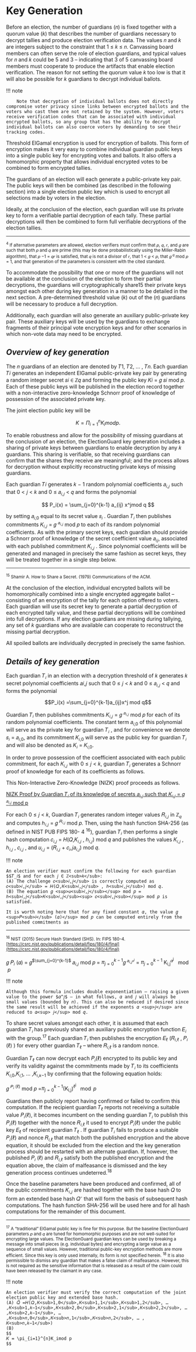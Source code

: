  # Key Generation

 Before an election, the number of guardians (𝑛) is fixed together with a quorum value (𝑘) that describes the number of guardians necessary to decrypt tallies and produce election verification data. The values 𝑛 and 𝑘 are integers subject to the constraint that 1 ≤ 𝑘 ≤ 𝑛. Canvassing board members can often serve the role of election guardians, and typical values for 𝑛 and 𝑘 could be 5 and 3 – indicating that 3 of 5 canvassing board members must cooperate to produce the artifacts that enable election verification. The reason for not setting the quorum value 𝑘 too low is that it will also be possible for 𝑘 guardians to decrypt individual ballots.
 
!!! note

        Note that decryption of individual ballots does not directly compromise voter privacy since links between encrypted ballots and the voters who cast them are not retained by the system. However, voters receive verification codes that can be associated with individual encrypted ballots, so any group that has the ability to decrypt individual ballots can also coerce voters by demanding to see their tracking codes.

    

Threshold ElGamal encryption is used for encryption of ballots. This form of encryption makes it very easy to combine individual guardian public keys into a single public key for encrypting votes and ballots. It also offers a homomorphic property that allows individual encrypted votes to be combined to form encrypted tallies. 

The guardians of an election will each generate a public-private key pair. The public keys will then be combined (as described in the following section) into a single election public key which is used to encrypt all selections made by voters in the election.

 Ideally, at the conclusion of the election, each guardian will use its private key to form a verifiable partial decryption of each tally. These partial decryptions will then be combined to form full verifiable decryptions of the election tallies.

---
<sup><sup>4</sup> If alternative parameters are allowed, election verifiers must confirm that 𝑝, 𝑞, 𝑟, and 𝑔 are such that both 𝑝 and 𝑞 are prime (this may be done probabilistically using the Miller-Rabin algorithm), that 𝑝 −1 = 𝑞𝑟 is satisfied, that 𝑞 is not a divisor of 𝑟, that 1 < 𝑔 < 𝑝, that 𝑔<sup> 𝑞</sup> mod 𝑝 = 1, and that generation of the parameters is consistent with the cited standard.</sup>

To accommodate the possibility that one or more of the guardians will not be available at the conclusion of the election to form their partial decryptions, the guardians will cryptographically share15 their private keys amongst each other during key generation in a manner to be detailed in the next section. A pre-determined threshold value (𝑘) out of the (𝑛) guardians will be necessary to produce a full decryption. 

Additionally, each guardian will also generate an auxiliary public-private key pair. These auxiliary keys will be used by the guardians to exchange fragments of their principal vote encryption keys and for other scenarios in which non-vote data may need to be encrypted.

## *Overview of key generation*
The 𝑛 guardians of an election are denoted by 𝑇1, 𝑇2, … , 𝑇𝑛. Each guardian 𝑇𝑖 generates an independent ElGamal public-private key pair by generating a random integer secret 𝑠𝑖 ∈ ℤ𝑞 and forming the public key 𝐾𝑖 = 𝑔 𝑠𝑖 mod 𝑝. Each of these public keys will be published in the election record together with a non-interactive zero-knowledge Schnorr proof of knowledge of possession of the associated private key.

The joint election public key will be


$$ K= \Pi_{i=1}^{n} K_i mod  p.$$
 

 To enable robustness and allow for the possibility of missing guardians at the conclusion of an election, the ElectionGuard key generation includes a sharing of private keys between guardians to enable decryption by any 𝑘 guardians. This sharing is verifiable, so that receiving guardians can confirm that the shares they receive are meaningful; and the process allows for decryption without explicitly reconstructing private keys of missing guardians.

Each guardian 𝑇𝑖 generates 𝑘 − 1 random polynomial coefficients 𝑎<sub>𝑖,𝑗</sub> such that 0 < 𝑗 < 𝑘 and 0 ≤ 𝑎<sub>𝑖,𝑗</sub>  < 𝑞 and forms the polynomial



$$ P_i(x) =  \sum_{j=0}^{k-1} a_{ij} x^jmod  q $$
 


by setting 𝑎<sub>𝑖,0</sub> equal to its secret value 𝑠<sub>𝑖</sub> . Guardian 𝑇<sub>𝑖</sub> then publishes commitments 𝐾<sub>𝑖,𝑗</sub> = 𝑔 <sup>𝑎<sub>𝑖,𝑗</sub></sup> mod 𝑝 to each of its random polynomial coefficients. As with the primary secret keys, each guardian should provide a Schnorr proof of knowledge of the secret coefficient value 𝑎<sub>𝑖𝑗</sub>, associated with each published commitment 𝐾<sub>𝑖,𝑗</sub> . Since polynomial coefficients will be generated and managed in precisely the same fashion as secret keys, they will be treated together in a single step below.

---
<sup><sup>15</sup> Shamir A. How to Share a Secret. (1979) Communications of the ACM.</sup>

At the conclusion of the election, individual encrypted ballots will be homomorphically combined into a single encrypted aggregate ballot – consisting of an encryption of the tally for each option offered to voters. Each guardian will use its secret key to generate a partial decryption of each encrypted tally value, and these partial decryptions will be combined into full decryptions. If any election guardians are missing during tallying, any set of 𝑘 guardians who are available can cooperate to reconstruct the missing partial decryption.

 All spoiled ballots are individually decrypted in precisely the same fashion.

## *Details of key generation*
 
Each guardian 𝑇<sub>𝑖</sub> in an election with a decryption threshold of 𝑘 generates 𝑘 secret polynomial coefficients 𝑎𝑖,𝑗 such that 0 ≤ 𝑗 < 𝑘 and 0 ≤ 𝑎<sub>𝑖,𝑗</sub> < 𝑞 and forms the polynomial

$$P_i(x) =\sum_{j=0}^{k-1}a_{ij}x^j mod q$$

 

Guardian 𝑇<sub>𝑖</sub> then publishes commitments 𝐾<sub>𝑖,𝑗</sub> = 𝑔 <sup>𝑎<sub>𝑖,𝑗<sub></sup> mod 𝑝 for each of its random polynomial coefficients. The constant term 𝑎<sub>𝑖,0</sub> of this polynomial will serve as the private key for guardian 𝑇<sub>𝑖</sub> , and for convenience we denote 𝑠<sub>𝑖</sub> = 𝑎<sub>𝑖,0</sub>, and its commitment 𝐾<sub>𝑖,0</sub> will serve as the public key for guardian 𝑇<sub>𝑖</sub>  and will also be denoted as 𝐾<sub>𝑖</sub> = 𝐾<sub>𝑖,0</sub>.

 In order to prove possession of the coefficient associated with each public commitment, for each 𝐾<sub>𝑖,𝑗</sub> with 0 ≤ 𝑗 < 𝑘, guardian 𝑇<sub>𝑖</sub> generates a Schnorr proof of knowledge for each of its coefficients as follows.

This Non-Interactive Zero-Knowledge (NIZK) proof proceeds as follows.

<u>NIZK Proof by Guardian 𝑇<sub>𝑖 </sub> of its knowledge of secrets 𝑎<sub>𝑖,𝑗</sub>  such that 𝐾<sub>𝑖,𝑗</sub> = 𝑔 <sup>𝑎<sub>𝑖,𝑗</sub></sup> mod p</u>

For each 0 ≤ 𝑗 < 𝑘, Guardian 𝑇<sub>𝑖</sub> generates random integer values 𝑅<sub>𝑖,𝑗</sub> in ℤ<sub>𝑞</sub> and computes ℎ<sub>𝑖,𝑗</sub> = 𝑔 <sup>𝑅<sub>𝑖,𝑗</sub></sup> mod 𝑝. Then, using the hash function SHA-256 (as defined in NIST PUB FIPS 180- 4 <sup>16</sup>), guardian 𝑇<sub>𝑖</sub> then performs a single hash computation 𝑐<sub>𝑖,𝑗</sub> = 𝐻(𝑄,𝐾<sub>𝑖,𝑗</sub> , ℎ<sub>𝑖,𝑗</sub>) mod 𝑞 and publishes the values 𝐾<sub>𝑖,𝑗</sub> , ℎ<sub>𝑖,𝑗</sub> , 𝑐<sub>𝑖,𝑗</sub> , and 𝑢<sub>𝑖,𝑗</sub> = (𝑅<sub>𝑖,𝑗</sub> + 𝑐<sub>𝑖</sub>,𝑗𝑎<sub>𝑖,𝑗</sub>) mod 𝑞.

!!! note

    An election verifier must confirm the following for each guardian $$𝑇_𝑖$ and for each 𝑗 ∈ ℤ<sub>𝑘</sub>: 
    (A) The challenge 𝑐<sub>𝑖,𝑗</sub> is correctly computed as 𝑐<sub>𝑖,𝑗</sub> = 𝐻(𝑄,𝐾<sub>𝑖,𝑗</sub> , ℎ<sub>𝑖,𝑗</sub>) mod 𝑞. 
    (B) The equation 𝑔 <sup>𝑢<sub>𝑖,𝑗</sub></sup> mod 𝑝 = ℎ<sub>𝑖,𝑗</sub>𝐾<sub>𝑖,𝑗</sub><sup> 𝑐<sub>𝑖,𝑗<sub></sup> mod 𝑝 is satisfied.

    It is worth noting here that for any fixed constant 𝛼, the value 𝑔 <sup>𝑃<sub>𝑖</sub> (𝛼)</sup> mod 𝑝 can be computed entirely from the published commitments as

---
<sup><sup>16</sup> NIST (2015) Secure Hash Standard (SHS). In: FIPS 180-4. [https://csrc.nist.gov/publications/detail/fips/180/4/final](https://csrc.nist.gov/publications/detail/fips/180/4/final)</sup>


 
𝑔 𝑃<sub>𝑖</sub> (𝛼)</sup> = 𝑔<sup>$\sum_{j=0}^{k-1}$ </sup>𝑎<sub>𝑖,𝑗</sub>   mod 𝑝 = $\pi_{j=0}^{k-1}$𝑔<sup> 𝑎<sub>𝑖,𝑗<sup>𝛼<sup>j</sup></sup><sub></sup> = 
$\pi_{j=0}^{k-1}$ K<sub>i,j</sub><sup>𝛼<sup>j</sup></sup> $\mod p$
 



 

!!! note

    Although this formula includes double exponentiation – raising a given value to the power $𝛼^𝑗$ – in what follows, 𝛼 and 𝑗 will always be small values (bounded by 𝑛). This can also be reduced if desired since the same result will be achieved if the exponents 𝛼 <sup>𝑗</sup> are reduced to 𝛼<sup> 𝑗</sup> mod 𝑞.


To share secret values amongst each other, it is assumed that each guardian 𝑇<sub>𝑖 </sub>has previously shared an auxiliary public encryption function 𝐸<sub>𝑖</sub> with the group.<sup>17</sup> Each guardian 𝑇<sub>𝑖</sub> then publishes the encryption 𝐸<sub>ℓ</sub> (𝑅<sub>𝑖,ℓ</sub> , 𝑃<sub>𝑖</sub> (ℓ) ) for every other guardian 𝑇<sub>ℓ</sub> – where 𝑅<sub>𝑖,ℓ</sub> is a random nonce. 

Guardian 𝑇<sub>ℓ</sub> can now decrypt each 𝑃<sub>𝑖</sub>(ℓ) encrypted to its public key and verify its validity against the commitments made by 𝑇<sub>𝑖</sub> to its coefficients 𝐾<sub>𝑖,0</sub>,𝐾<sub>𝑖,1</sub>, … ,𝐾<sub>𝑖,𝑘−1</sub> by confirming that the following equation holds:

𝑔 <sup>𝑃<sub>𝑖</sub> (ℓ)</sup> mod 𝑝 =$\pi_{j=0}^{k-1}$(K<sub>i,j</sub>)<sup>ℓ<sup>j</sup></sup> $\mod p$

Guardians then publicly report having confirmed or failed to confirm this computation. If the recipient guardian 𝑇<sub>ℓ</sub> reports not receiving a suitable value 𝑃<sub>𝑖</sub>(ℓ), it becomes incumbent on the sending guardian 𝑇<sub>𝑖</sub> to publish this 𝑃<sub>𝑖</sub>(ℓ) together with the nonce 𝑅<sub>𝑖,ℓ</sub> it used to encrypt 𝑃<sub>𝑖</sub>(ℓ) under the public key 𝐸<sub>ℓ</sub> of recipient guardian 𝑇<sub>ℓ</sub> . If guardian 𝑇<sub>𝑖</sub> fails to produce a suitable 𝑃<sub>𝑖</sub>(ℓ) and nonce 𝑅<sub>𝑖,ℓ</sub> that match both the published encryption and the above equation, it should be excluded from the election and the key generation process should be restarted with an alternate guardian. If, however, the published 𝑃<sub>𝑖</sub> (ℓ) and 𝑅<sub>𝑖,ℓ</sub> satisfy both the published encryption and the equation above, the claim of malfeasance is dismissed and the key generation process continues undeterred.<sup>18</sup>

 Once the baseline parameters have been produced and confirmed, all of the public commitments 𝐾<sub>𝑖,𝑗</sub> are hashed together with the base hash 𝑄 to form an extended base hash 𝑄<sup>-</sup> that will form the basis of subsequent hash computations. The hash function SHA-256 will be used here and for all hash computations for the remainder of this document.

---
<sup><sup>17</sup> A “traditional” ElGamal public key is fine for this purpose. But the baseline ElectionGuard parameters 𝑝 and 𝑞 are tuned for homomorphic purposes and are not well-suited for encrypting large values. The ElectionGuard guardian keys can be used by breaking a message into small pieces (e.g. individual bytes) and encrypting a large value as a sequence of small values. However, traditional public-key encryption methods are more efficient. Since this key is only used internally, its form is not specified herein. 
<sup>18</sup> It is also permissible to dismiss any guardian that makes a false claim of malfeasance. However, this is not required as the sensitive information that is released as a result of the claim could have been released by the claimant in any case.</sup>

!!! note

    An election verifier must verify the correct computation of the joint election public key and extended base hash.
    (A) 𝑄̅ =𝐻(𝑄,𝐾<sub>1,0</sub>,𝐾<sub>1,1</sub>,𝐾<sub>1,2</sub>, … ,𝐾<sub>1,𝑘−1</sub>,𝐾<sub>2,0</sub>,𝐾<sub>2,1</sub>,𝐾<sub>2,2</sub>, … ,𝐾<sub>2,𝑘−1</sub>, … ,𝐾<sub>𝑛,0</sub>,𝐾<sub>𝑛,1</sub>,𝐾<sub>𝑛,2</sub>, … , 𝐾<sub>𝑛,𝑘−1</sub>) 
    (B)
    $$ 
    𝐾 = \pi_{i=1}^{n}K_imod p
    $$

 

